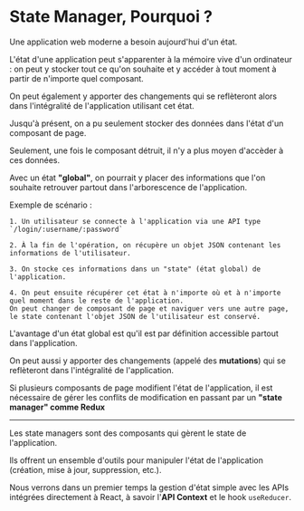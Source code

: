 # State Manager, Pourquoi ?

Une application web moderne a besoin aujourd'hui d'un état.

L'état d'une application peut s'apparenter à la mémoire vive d'un ordinateur : on peut y stocker tout ce qu'on souhaite et y accéder à tout moment à partir de n'importe quel composant.

On peut également y apporter des changements qui se reflèteront alors dans l'intégralité de l'application utilisant cet état.

Jusqu'à présent, on a pu seulement stocker des données dans l'état d'un composant de page.

Seulement, une fois le composant détruit, il n'y a plus moyen d'accèder à ces données.

Avec un état **"global"**, on pourrait y placer des informations que l'on souhaite retrouver partout dans l'arborescence de l'application.

Exemple de scénario : 

    1. Un utilisateur se connecte à l'application via une API type `/login/:username/:password`
    
    2. À la fin de l'opération, on récupère un objet JSON contenant les informations de l'utilisateur.

    3. On stocke ces informations dans un "state" (état global) de l'application.

    4. On peut ensuite récupérer cet état à n'importe où et à n'importe quel moment dans le reste de l'application.
    On peut changer de composant de page et naviguer vers une autre page, le state contenant l'objet JSON de l'utilisateur est conservé.


L'avantage d'un état global est qu'il est par définition accessible partout dans l'application.

On peut aussi y apporter des changements (appelé des **mutations**) qui se reflèteront dans l'intégralité de l'application.

Si plusieurs composants de page modifient l'état de l'application, il est nécessaire de gérer les conflits de modification en passant par un **"state manager" comme Redux**

---

Les state managers sont des composants qui gèrent le state de l'application.

Ils offrent un ensemble d'outils pour manipuler l'état de l'application (création, mise à jour, suppression, etc.).

Nous verrons dans un premier temps la gestion d'état simple avec les APIs intégrées directement à React, à savoir l'**API Context** et le hook `useReducer`.